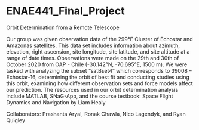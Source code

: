 # ENAE441_Final_Project
Orbit Determination from a Remote Telescope

Our group was given observation data of the 299°E Cluster of Echostar and Amazonas
satellites. This data set includes information about azimuth, elevation, right ascension, site
longitude, site latitude, and site altitude at a range of date times. Observations were made on
the 29th and 30th of October 2020 from OAP - Chile (-30.142°N, -70.695°E, 1500 m). We were
tasked with analyzing the subset “satBset4” which corresponds to 39008 – Echostar-16,
determining the orbit of best fit and conducting studies using this orbit, examining how different
observation sets and force models affect our prediction. The resources used in our orbit
determination analysis include MATLAB, SNaG-App, and the course textbook: Space Flight
Dynamics and Navigation by Liam Healy

Collaborators: Prashanta Aryal, Ronak Chawla, Nico Lagendyk, and Ryan Quigley
